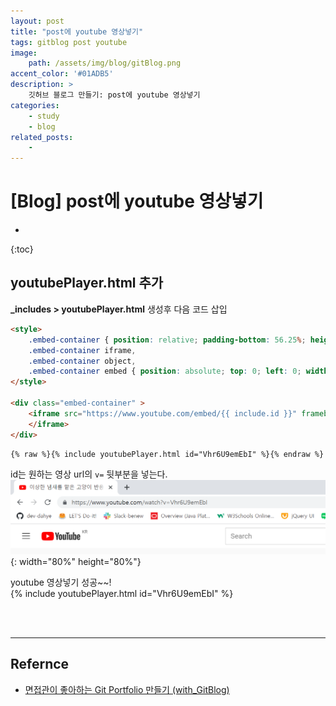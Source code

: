 ```yaml
---
layout: post
title: "post에 youtube 영상넣기"
tags: gitblog post youtube
image: 
    path: /assets/img/blog/gitBlog.png
accent_color: '#01ADB5'
description: >
    깃허브 블로그 만들기: post에 youtube 영상넣기
categories:
    - study
    - blog
related_posts:    
    -    
---
```

# [Blog] post에 youtube 영상넣기
* 
{:toc}

## youtubePlayer.html 추가
**_includes > youtubePlayer.html** 생성후 다음 코드 삽입

```html
<style>
    .embed-container { position: relative; padding-bottom: 56.25%; height: 0; overflow: hidden; max-width: 100%; }
    .embed-container iframe,
    .embed-container object,
    .embed-container embed { position: absolute; top: 0; left: 0; width: 100%; height: 100%; }
</style>

<div class="embed-container" >
    <iframe src="https://www.youtube.com/embed/{{ include.id }}" frameborder="0" allowfullscreen="" onclick="ga('send', 'event', 'post', 'click', 'youtubePlayer');">
    </iframe>
</div>
```

```
{% raw %}{% include youtubePlayer.html id="Vhr6U9emEbI" %}{% endraw %}
```

id는 원하는 영상 url의 `v=` 뒷부분을 넣는다.   
![youtube](/assets/img/blog/youtube1.png){: width="80%" height="80%"}   


youtube 영상넣기 성공~~!   
{% include youtubePlayer.html id="Vhr6U9emEbI" %}


<br>
<br>

- - -

## Refernce  
- [면접관이 좋아하는 Git Portfolio 만들기 (with_GitBlog)](https://projectlion.io/courses/technology/gitblog)